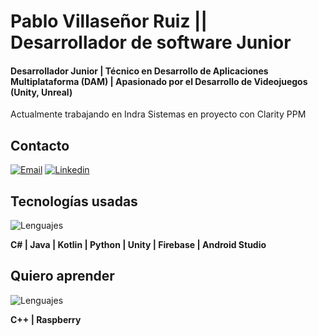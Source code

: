 # Pablo Villaseñor Ruiz || Desarrollador de software Junior
#### Desarrollador Junior | Técnico en Desarrollo de Aplicaciones Multiplataforma (DAM) | Apasionado por el Desarrollo de Videojuegos (Unity, Unreal)

Actualmente trabajando en Indra Sistemas en proyecto con Clarity PPM

## Contacto
[![Email](https://img.shields.io/badge/Mail-D14836?style=for-the-badge&logo=gmail&logoColor=white)](mailto:paablont@gmail.com)
[![Linkedin](https://img.shields.io/badge/Linkedin-0A66C2?style=for-the-badge&logo=linkedin&logoColor=white)](https://es.linkedin.com/in/pablovillase%C3%B1or)

## Tecnologías usadas

![Lenguajes](https://skillicons.dev/icons?i=cs,java,kotlin,py,unity,firebase,androidstudio&theme=light)

**C# | Java | Kotlin | Python | Unity | Firebase | Android Studio**

## Quiero aprender
![Lenguajes](https://skillicons.dev/icons?i=cpp,raspberrypi&theme=light)

**C++ | Raspberry**

